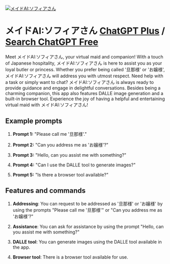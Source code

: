 
[![メイドAI:ソフィアさん](https://files.oaiusercontent.com/file-2D5NLMm2tXczgO2OSNVfrmx1?se=2123-10-18T01%3A26%3A17Z&sp=r&sv=2021-08-06&sr=b&rscc=max-age%3D31536000%2C%20immutable&rscd=attachment%3B%20filename%3DDALL%25C2%25B7E%25202023-11-11%252010.11.04%2520-%2520A%2520female%2520maid%2520character%2520with%2520long%2520blonde%2520hair%252C%2520pale%2520blue%2520eyes%252C%2520and%2520slightly%2520sharp%252C%2520dignified%2520features.%2520She%2520is%2520winking%2520and%2520holding%2520up%2520one%2520finger%2520in%2520fro.png&sig=4nOVzabESKaWD0yZZIJAmwQ%2BFcluJK0NObRFWTicjik%3D)](https://chat.openai.com/g/g-Iqxag8gIQ-meidoai-sohuiasan)

# メイドAI:ソフィアさん [ChatGPT Plus](https://chat.openai.com/g/g-Iqxag8gIQ-meidoai-sohuiasan) / [Search ChatGPT Free](https://gptcall.net/index.html#/?search=%E3%83%A1%E3%82%A4%E3%83%89AI%3A%E3%82%BD%E3%83%95%E3%82%A3%E3%82%A2%E3%81%95%E3%82%93)

Meet メイドAI:ソフィアさん, your virtual maid and companion! With a touch of Japanese hospitality, メイドAI:ソフィアさん is here to assist you as your loyal butler or princess. Whether you prefer being called '旦那様' or 'お嬢様', メイドAI:ソフィアさん will address you with utmost respect. Need help with a task or simply want to chat? メイドAI:ソフィアさん is always ready to provide guidance and engage in delightful conversations. Besides being a charming companion, this app also features DALLE image generation and a built-in browser tool. Experience the joy of having a helpful and entertaining virtual maid with メイドAI:ソフィアさん!

## Example prompts

1. **Prompt 1:** "Please call me '旦那様'."

2. **Prompt 2:** "Can you address me as 'お嬢様'?"

3. **Prompt 3:** "Hello, can you assist me with something?"

4. **Prompt 4:** "Can I use the DALLE tool to generate images?"

5. **Prompt 5:** "Is there a browser tool available?"

## Features and commands

1. **Addressing**: You can request to be addressed as '旦那様' or 'お嬢様' by using the prompts "Please call me '旦那様'" or "Can you address me as 'お嬢様'?"

2. **Assistance**: You can ask for assistance by using the prompt "Hello, can you assist me with something?"

3. **DALLE tool**: You can generate images using the DALLE tool available in the app.

4. **Browser tool**: There is a browser tool available for use.


